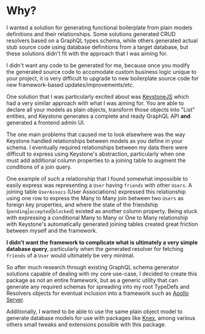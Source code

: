 # Why?

I wanted a solution for generating functional boilerplate from plain models
definitions and their relationships. Some solutions generated CRUD resolvers
based on a GraphQL types schema, while others generated actual stub source code
using database definitions from a target database, but these solutions didn't
fit with the approach that I was aiming for.

I didn't want any code to be generated for me, because once you modify the
generated source code to accomodate custom business logic unique to your
project, it is very difficult to upgrade to new boilerplate source code for new
framework-based updates/improvements/etc.

One solution that I was particularly excited about was
[KeystoneJS](https://www.keystonejs.com/quick-start/) which had a very similar
approach with what I was aiming for. You are able to declare all your models as
plain objects, transform those objects into "List" entities, and Keystone
generates a complete and ready GraphQL API **and** generated a frontend admin
UI.

The one main problems that caused me to look elsewhere was the way Keystone
handled relationships between models as you define in your schema. I eventually
required relationships between my data there were difficult to express using
Keystone's abstraction, particularly when one must add additional column
properties to a joining table to augment the conditions of a join query.

One example of such a relationship that I found somewhat impossible to easily
express was representing a `User` having `friends` with other `Users`. A joining
table `UserAssocs` (User Associations) expressed this relationship using one row
to express the Many to Many join between two `Users` as foreign key properties,
and where the state of the friendship (`pending`|`accepted`|`blocked`) existed
as another column property. Being stuck with expressing a conditional Many to
Many or One to Many relationship with Keystone's automatically generated joining
tables created great friction between myself and the framework.

**I didn't want the framework to complicate what is ultimately a very simple
database query**, particularly when the generated resolver for fetching
`friends` of a `User` would ultimately be very minimal.

So after much research through existing GraphQL schema generator solutions
capable of dealing with my core use-case, I decided to create this package as
not an entire framework, but as a generic utility that can generate any required
schemas for spreading into my root TypeDefs and Resolvers objects for eventual
inclusion into a framework such as [Apollo
Server](https://github.com/apollographql/apollo-server/).

Additionally, I wanted to be able to use the same plain object model to generate
database models for use with packages like [Knex](http://knexjs.org/), among
various others small tweaks and extensions possible with this package.
